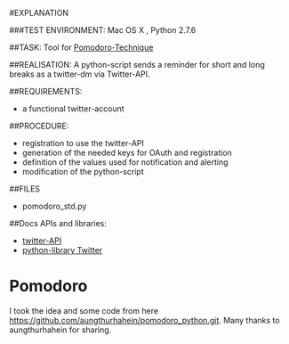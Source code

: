 #EXPLANATION

###TEST ENVIRONMENT:
Mac OS X , Python 2.7.6

##TASK:
Tool for [Pomodoro-Technique](http://en.wikipedia.org/wiki/Pomodoro_Technique)

##REALISATION:
A python-script sends a reminder for short and long breaks as a twitter-dm via Twitter-API.

##REQUIREMENTS:
* a functional twitter-account

##PROCEDURE:
* registration to use the twitter-API
* generation of the needed keys for OAuth and registration
* definition of the values used for notification and alerting
* modification of the python-script

##FILES
* pomodoro_std.py 

##Docs APIs and libraries:
* [twitter-API](https://dev.twitter.com)
* [python-library Twitter](https://pypi.python.org/pypi/twitter/1.15.0)

# Pomodoro
I took the idea and some code from here https://github.com/aungthurhahein/pomodoro_python.git. 
Many thanks to aungthurhahein for sharing. 
